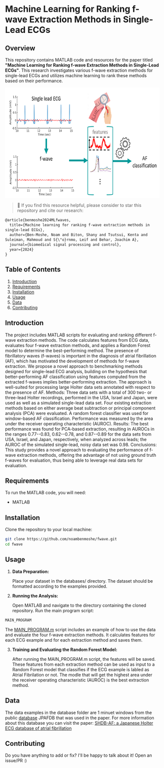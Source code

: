 # Machine Learning for Ranking f-wave Extraction Methods in Single-Lead ECGs

## Overview

This repository contains MATLAB code and resources for the paper titled **"Machine Learning for Ranking f-wave Extraction Methods in Single-Lead ECGs"**. This research investigates various f-wave extraction methods for single-lead ECGs and utilizes machine learning to rank these methods based on their performance.

<p align="center">
<img src="./figures/fwave.png" height = "360" alt="" align=center />
</p>

> 🌟 If you find this resource helpful, please consider to star this repository and cite our research:

```
@article{benmoshe2024MLfwaves,
  title={Machine learning for ranking f-wave extraction methods in single-lead ECGs},
  author={Ben-Moshe, Noam and Biton, Shany and Tsutsui, Kenta and Suleiman, Mahmoud and S{\"o}rnmo, Leif and Behar, Joachim A},
  journal={biomedical signal processing and control},
  year={2024}
}
```

## Table of Contents

1. [Introduction](#introduction)
2. [Requirements](#requirements)
3. [Installation](#installation)
4. [Usage](#usage)
5. [Data](#data)
6. [Contributing](#contributing)


## Introduction

The project includes MATLAB scripts for evaluating and ranking different f-wave extraction methods. The code calculates features from ECG data, evaluates four f-wave extraction methods, and applies a Random Forest model to determine the best-performing method.
The presence of fibrillatory waves (f-waves) is important in the diagnosis of atrial fibrillation (AF), which has motivated the development of methods for f-wave extraction. We propose a novel approach to benchmarking methods designed for single-lead ECG analysis, building on the hypothesis that better-performing AF classification using features computed from the extracted f-waves implies better-performing extraction. The approach is well-suited for processing large Holter data sets annotated with respect to the presence of AF. Methods: Three data sets with a total of 300 two- or three-lead Holter recordings, performed in the USA, Israel and Japan, were used as well as a simulated single-lead data set. Four existing extraction methods based on either average beat subtraction or principal component analysis (PCA) were evaluated. A random forest classifier was used for window-based AF classification. Performance was measured by the area under the receiver operating characteristic (AUROC). Results: The best performance was found for PCA-based extraction, resulting in AUROCs in the ranges 0.77--0.83, 0.62--0.78, and 0.87--0.89 for the data sets from USA, Israel, and Japan, respectively, when analyzed across leads; the AUROC of the simulated single-lead, noisy data set was 0.98. Conclusions: This study provides a novel approach to evaluating the performance of f-wave extraction methods, offering the advantage of not using ground truth f-waves for evaluation, thus being able to leverage real data sets for evaluation. 
## Requirements

To run the MATLAB code, you will need:

- MATLAB

## Installation

Clone the repository to your local machine:

```bash
git clone https://github.com/noambenmoshe/fwave.git
cd fwave
```

## Usage

1. **Data Preparation:**
   
   Place your dataset in the databases/ directory. The dataset should be formatted according to the examples provided.

3. **Running the Analysis:**
   
   Open MATLAB and navigate to the directory containing the cloned repository.
Run the main program script:
```bash
MAIN_PROGRAM
```
The [MAIN_PROGRAM.m](MAIN_PROGRAM.m) script includes an example of how to use the data and evaluate the four f-wave extraction methods. It calculates features for each ECG example and for each extraction method and saves them.

3. **Training and Evaluating the Random Forest Model:**
   
   After running the MAIN_PROGRAM.m script, the features will be saved. These features from each extraction method can be used as input to a Random Forest model that classifies if the ECG example is labled as Atrial Fibrilation or not. 
The modle that will get the highest area under the receiver operating characteristic (AUROC) is the best extraction method.

## Data

The data examples in the database folder are 1 minuet windows from the public [database](databases) JPAFDB that was used in the paper.
For more information about this database you can visit the paper: [SHDB-AF: a Japanese Holter ECG database of atrial fibrillation](https://www.researchgate.net/publication/381704611_SHDB-AF_a_Japanese_Holter_ECG_database_of_atrial_fibrillation)



## Contributing

 Do you have anything to add or fix? I'll be happy to talk about it! Open an issue/PR :)
